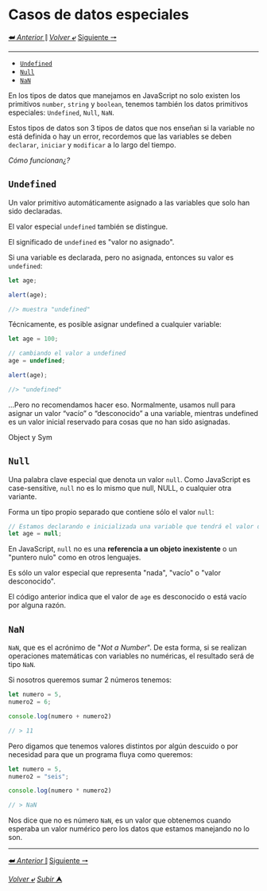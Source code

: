 # Casos de datos especiales

[**&#11176;** *Anterior* &#11007;](/JavaScript/TeoriaJS/003.3_booleanos.md "Booleanos")
[*Volver* **&ldca;**](/JavaScriptJuniorDa/README.md "Regresar a página Principal")
[Siguiente **&#129042;**](/JavaScript/TeoriaJS/004_operadores.md "Operadores JavaScript")

---

- [`Undefined`](#undefined)
- [`Null`](#null)
- [`NaN`](#nan)

En los tipos de datos que manejamos en JavaScript no solo existen los primitivos `number`, `string` y `boolean`, tenemos también los datos primitivos especiales: ``Undefined``, ``Null``, ``NaN``.

Estos tipos de datos son 3 tipos de datos que nos enseñan si la variable no está definida o hay un error, recordemos que las variables se deben `declarar`, `iniciar` y `modificar` a lo largo del tiempo.

*Cómo funcionan¿?*

## **``Undefined``**

Un valor primitivo automáticamente asignado a las variables que solo han sido declaradas.

El valor especial ``undefined`` también se distingue.

El significado de ``undefined`` es "valor no asignado".

Si una variable es declarada, pero no asignada, entonces su valor es ``undefined``:
```js
let age;

alert(age); 

//> muestra "undefined"
```
Técnicamente, es posible asignar undefined a cualquier variable:

```js
let age = 100;

// cambiando el valor a undefined
age = undefined;

alert(age); 

//> "undefined"
```
…Pero no recomendamos hacer eso. Normalmente, usamos null para asignar un valor “vacío” o “desconocido” a una variable, mientras undefined es un valor inicial reservado para cosas que no han sido asignadas.

Object y Sym

## **``Null``**

Una palabra clave especial que denota un valor ``null``. Como JavaScript es case-sensitive, ``null`` no es lo mismo que null, NULL, o cualquier otra variante.

Forma un tipo propio separado que contiene sólo el valor ``null``:
```js
// Estamos declarando e inicializada una variable que tendrá el valor de vacío declarado intencionalmente
let age = null;
```
En JavaScript, ``null`` no es una **referencia a un objeto inexistente** o un "puntero nulo" como en otros lenguajes.

Es sólo un valor especial que representa "nada", "vacío" o "valor desconocido".

El código anterior indica que el valor de ``age`` es desconocido o está vacío por alguna razón.

## **``NaN``**

``NaN``, que es el acrónimo de "*Not a Number*". De esta forma, si se realizan operaciones matemáticas con variables no numéricas, el resultado será de tipo ``NaN``.

Si nosotros queremos sumar 2 números tenemos:
```js
let numero = 5,
numero2 = 6;

console.log(numero + numero2)

// > 11
```
Pero digamos que tenemos valores distintos por algún descuido o por necesidad para que un programa fluya como queremos:
```js
let numero = 5,
numero2 = "seis";

console.log(numero * numero2)

// > NaN
```
Nos dice que no es número `NaN`, es un valor que obtenemos cuando esperaba un valor numérico pero los datos que estamos manejando no lo son.

---

[**&#11176;** *Anterior* &#11007;](/JavaScript/TeoriaJS/003.3_booleanos.md "Booleanos")
[Siguiente **&#129042;**](/JavaScript/TeoriaJS/004_operadores.md "Operadores JavaScript")

[*Volver* **&ldca;**](/JavaScriptJuniorDa/README.md "Regresar a página Principal") 
[*Subir* **&#11165;**](# "Ir al título")